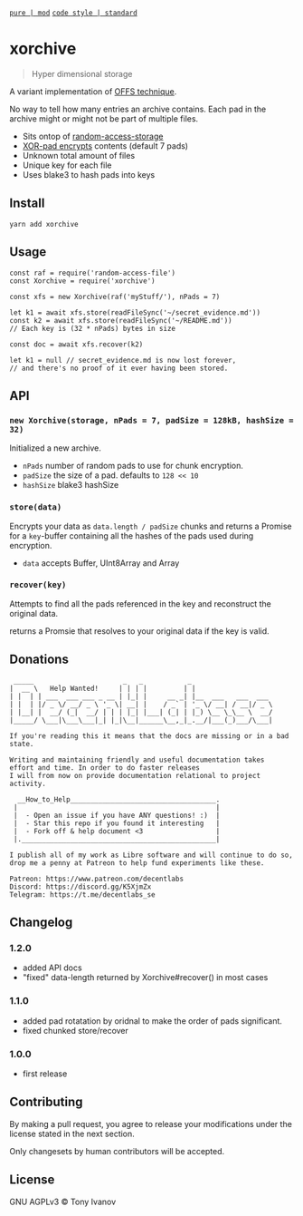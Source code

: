 [`pure | mod`](https://github.com/telamon/create-pure)
[`code style | standard`](https://standardjs.com/)
# xorchive

> Hyper dimensional storage

A variant implementation of [OFFS technique](https://en.wikipedia.org/wiki/OFFSystem).

No way to tell how many entries an archive contains.
Each pad in the archive might or might not be part of multiple files.

- Sits ontop of [random-access-storage](https://github.com/random-access-storage)
- [XOR-pad encrypts](https://en.wikipedia.org/wiki/XOR_cipher) contents (default 7 pads)
- Unknown total amount of files
- Unique key for each file
- Uses blake3 to hash pads into keys

## <a name="install"></a> Install

```
yarn add xorchive
```

## <a name="usage"></a> Usage

```
const raf = require('random-access-file')
const Xorchive = require('xorchive')

const xfs = new Xorchive(raf('myStuff/'), nPads = 7)

let k1 = await xfs.store(readFileSync('~/secret_evidence.md'))
const k2 = await xfs.store(readFileSync('~/README.md'))
// Each key is (32 * nPads) bytes in size

const doc = await xfs.recover(k2)

let k1 = null // secret_evidence.md is now lost forever,
// and there's no proof of it ever having been stored.
```

## API

### `new Xorchive(storage, nPads = 7, padSize = 128kB, hashSize = 32)`

Initialized a new archive.

- `nPads` number of random pads to use for chunk encryption.
- `padSize` the size of a pad. defaults to `128 << 10`
- `hashSize` blake3 hashSize


### `store(data)`

Encrypts your data as `data.length / padSize` chunks and
returns a Promise for a `key`-buffer containing all the hashes of the pads
used during encryption.


- `data` accepts Buffer, UInt8Array and Array

### `recover(key)`

Attempts to find all the pads referenced in the key and reconstruct the
original data.

returns a Promsie that resolves to your original data if
the key is valid.

## Donations

```ad
 _____                      _   _           _
|  __ \   Help Wanted!     | | | |         | |
| |  | | ___  ___ ___ _ __ | |_| |     __ _| |__  ___   ___  ___
| |  | |/ _ \/ __/ _ \ '_ \| __| |    / _` | '_ \/ __| / __|/ _ \
| |__| |  __/ (_|  __/ | | | |_| |___| (_| | |_) \__ \_\__ \  __/
|_____/ \___|\___\___|_| |_|\__|______\__,_|_.__/|___(_)___/\___|

If you're reading this it means that the docs are missing or in a bad state.

Writing and maintaining friendly and useful documentation takes
effort and time. In order to do faster releases
I will from now on provide documentation relational to project activity.

  __How_to_Help____________________________________.
 |                                                 |
 |  - Open an issue if you have ANY questions! :)  |
 |  - Star this repo if you found it interesting   |
 |  - Fork off & help document <3                  |
 |.________________________________________________|

I publish all of my work as Libre software and will continue to do so,
drop me a penny at Patreon to help fund experiments like these.

Patreon: https://www.patreon.com/decentlabs
Discord: https://discord.gg/K5XjmZx
Telegram: https://t.me/decentlabs_se
```


## <a name="changelog"></a> Changelog

### 1.2.0
- added API docs
- "fixed" data-length returned by Xorchive#recover() in most cases
### 1.1.0
- added pad rotatation by oridnal to make the order of pads significant.
- fixed chunked store/recover

### 1.0.0
- first release

## <a name="contribute"></a> Contributing

By making a pull request, you agree to release your modifications under
the license stated in the next section.

Only changesets by human contributors will be accepted.

## License

GNU AGPLv3 © Tony Ivanov
